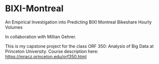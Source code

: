 # BIXI-Montreal
An Empirical Investigation into Predicting BIXI Montreal Bikeshare Hourly Volumes

In collaboration with Millian Gehrer.

This is my capstone project for the class ORF 350: Analysis of Big Data at Princeton University.
Course description here: https://mracz.princeton.edu/orf350.html

